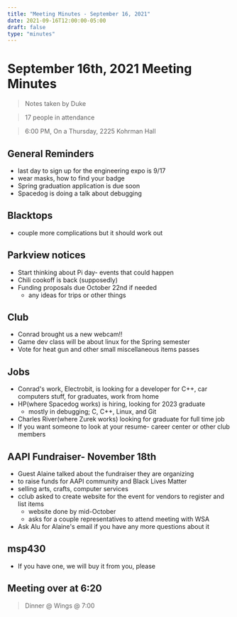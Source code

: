 ```yaml
---
title: "Meeting Minutes - September 16, 2021"
date: 2021-09-16T12:00:00-05:00
draft: false
type: "minutes"
---
```


# September 16th, 2021 Meeting Minutes
> Notes taken by Duke

> 17 people in attendance

> 6:00 PM, On a Thursday, 2225 Kohrman Hall


## General Reminders
-   last day to sign up for the engineering expo is 9/17
-   wear masks, how to find your badge
-   Spring graduation application is due soon
-   Spacedog is doing a talk about debugging

## Blacktops
-   couple more complications but it should work out

## Parkview notices
-   Start thinking about Pi day- events that could happen
-   Chili cookoff is back (supposedly)
-   Funding proposals due October 22nd if needed
    -   any ideas for trips or other things

## Club
-   Conrad brought us a new webcam!!
-   Game dev class will be about linux for the Spring semester
-   Vote for heat gun and other small miscellaneous items passes

## Jobs
-   Conrad's work, Electrobit, is looking for a developer for C++, car computers stuff, for graduates, work from home
-   HP(where Spacedog works) is hiring, looking for 2023 graduate
    - mostly in debugging; C, C++, Linux, and Git
-   Charles River(where Zurek works) looking for graduate for full time job
-   If you want someone to look at your resume- career center or other club members

## AAPI Fundraiser- November 18th
-   Guest Alaine talked about the fundraiser they are organizing
-   to raise funds for AAPI community and Black Lives Matter
-   selling arts, crafts, computer services
-   cclub asked to create website for the event for vendors to register and list items
    - website done by mid-October
    - asks for a couple representatives to attend meeting with WSA
-   Ask Alu for Alaine's email if you have any more questions about it

## msp430
-   If you have one, we will buy it from you, please

## Meeting over at 6:20
> Dinner @ Wings @ 7:00